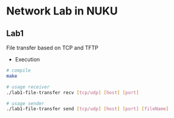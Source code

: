 # Network Lab in NUKU

## Lab1

File transfer based on TCP and TFTP

* Execution
```BASH
# compile
make

# usage receiver
./lab1-file-transfer recv [tcp/udp] [host] [port]

# usage sender
./lab1-file-transfer send [tcp/udp] [host] [port] [fileName] 

```
